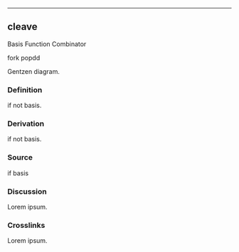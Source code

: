 ------------------------------------------------------------------------

## cleave

Basis Function Combinator

fork popdd

Gentzen diagram.

### Definition

if not basis.

### Derivation

if not basis.

### Source

if basis

### Discussion

Lorem ipsum.

### Crosslinks

Lorem ipsum.

